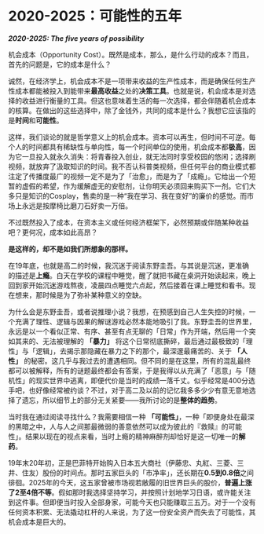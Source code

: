 # 2020-2025：可能性的五年
***2020-2025: The five years of possibility***

机会成本（Opportunity Cost）。既然是成本，那么，是什么行动的成本？而且，首先的问题是，它的成本是什么？

诚然，在经济学上，机会成本不是一项带来收益的生产性成本，而是确保任何生产性成本都能被投入到能带来**最高收益**之处的**决策工具**。也就是说，机会成本是对选择的收益进行衡量的工具。但这也意味着生活的每一次选择，都会伴随着机会成本的核算。在做出的这些选择中，除了金钱外，共同的成本是什么？我想它应该指的是**时间**和**可能性**。

这样，我们谈论的就是哲学意义上的机会成本。资本可以再生，但时间不可逆。每个人的时间都具有稀缺性与单向性，每一个时间单位的使用，机会成本都**极高**，因为它一旦投入就永久消失：将青春投入创业，就无法同时享受校园的悠闲；选择刷视频，就放弃了汲取知识的时间。我不否认科普类视频，但任何平台的商业模式都注定了传播度最广的视频一定不是为了「治愈」，而是为了「成瘾」。它给出一个短暂的虚假的希望，作为缓解虚无的安慰剂，让你明天必须回来购买下一剂。它们大多只是知识的Cosplay，售卖的是一种“我在学习、我在变好”的廉价的感觉。而市场上永远是按摩椅比磨刀石好卖一万倍。

不过既然投入了成本，在资本主义或任何经济框架下，必然预期或伴随某种收益吧？更何况，成本如此高昂？

**是这样的，却不是如我们所想象的那样。**

在19年底，也就是高二的时候，我沉迷于阅读东野圭吾。与其说是沉迷，更准确的描述是**上瘾**。白天在学校的课程中睡觉，醒了就把书藏在桌洞开始读起来，晚上回到家开始沉迷游戏熬夜，凌晨四点睡觉六点起，然后接着在课上睡觉和看书。现在想来，那时候是为了弥补某种意义的空缺。

为什么会是东野圭吾，或者说推理小说？我想，在预感到自己人生失控的时候，一个充满了理性、逻辑与因果的解谜游戏必然本能地吸引了我。东野圭吾的世界里，永远是以一个看似正常、有序、甚至有点无聊的「日常」作为开端，然后用一个突如其来的、无法被理解的 **「暴力」** 将这个日常彻底撕碎，最后通过最极致的「理性」与「逻辑」，去揭示那隐藏在暴力之下的那个，最深邃最痛苦的、关于 **「人性」** 的秘密。这几乎与我过去的遭遇相同。但不同的是在这里，所有的混乱最终都可以被解释，所有的谜题最终都会有答案，于是我得以从充满了「恶意」与「随机性」的现实世界中逃离，即便代价是当时的成绩一落千丈。似乎经常是400分选手吧，也好像经常被约谈？不过，对于高二及以前的记忆我多多少少有意无意地选择了遗忘，所以细节上的部分无关紧要——我所讨论的是**整体的趋势**。

当时我在通过阅读寻找什么？我需要相信一种 **「可能性」**，一种「即便身处在最深的黑暗之中，人与人之间那最微弱的善意依然可以成为彼此的『救赎』的可能性」。结果以现在的视点来看，当时上瘾的精神麻醉剂却恰好是这一切唯一的**解药**。

19年末20年初，正是巴菲特开始购入日本五大商社（伊藤忠、丸紅、三菱、三井、住友）股份的时间点。那时五家巨头的「市净率」，还长期在**0.5到0.8倍**之间徘徊。2025年的今天，这五家曾被市场视若敝履的旧世界巨头的股价，**普遍上涨了2至4倍不等**。假如那时我选择坚持学习，并按照计划地学习日语，或许能关注到这件事。但即便当时投入全部身家，可能今天也只能赚取三五万。对于一个没有任何资本积累、无法撬动杠杆的人来说，为了这一份安全资产而失去了可能性，其机会成本是巨大的。
